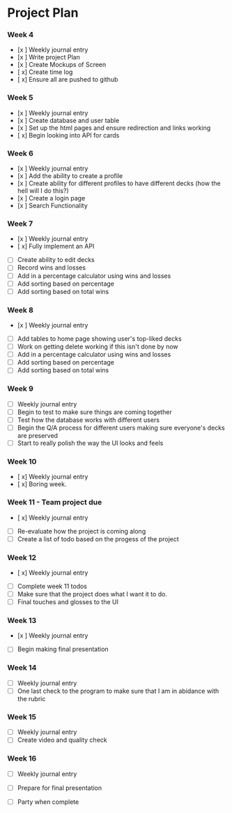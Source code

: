 # Project Plan

### Week 4

- [x ] Weekly journal entry
- [x ] Write project Plan
- [x ] Create Mockups of Screen
- [ x] Create time log
- [ x] Ensure all are pushed to github


### Week 5

- [x ] Weekly journal entry
- [x ] Create database and user table
- [x ] Set up the html pages and ensure redirection and links working
- [ x] Begin looking into API for cards

### Week 6
- [x ] Weekly journal entry
- [x ] Add the ability to create a profile
- [x ] Create ability for different profiles to have different decks (how the hell will I do this?)
- [x ] Create a login page
- [x  ] Search Functionality

### Week 7
- [x ] Weekly journal entry
- [ x] Fully implement an API
- [ ] Create ability to edit decks
- [ ] Record wins and losses
- [ ] Add in a percentage calculator using wins and losses
- [ ] Add sorting based on percentage
- [ ] Add sorting based on total wins

### Week 8
- [x ] Weekly journal entry
- [ ] Add tables to home page showing user's top-liked decks
- [ ] Work on getting delete working if this isn't done by now
- [ ] Add in a percentage calculator using wins and losses
- [ ] Add sorting based on percentage
- [ ] Add sorting based on total wins

### Week 9
- [ ] Weekly journal entry
- [ ] Begin to test to make sure things are coming together
- [ ] Test how the database works with different users
- [ ] Begin the Q/A process for different users making sure everyone's decks are preserved
- [ ] Start to really polish the way the UI looks and feels

### Week 10 
- [ x] Weekly journal entry
- [ x] Boring week. 

### Week 11 - Team project due
- [ x] Weekly journal entry
- [ ] Re-evaluate how the project is coming along
- [ ] Create a list of todo based on the progess of the project

### Week 12
- [ x] Weekly journal entry
- [ ] Complete week 11 todos
- [ ] Make sure that the project does what I want it to do.
- [ ] Final touches and glosses to the UI

### Week 13
- [x ] Weekly journal entry
- [ ] Begin making final presentation

### Week 14
- [ ] Weekly journal entry
- [ ] One last check to the program to make sure that I am in abidance with the rubric

### Week 15
- [ ] Weekly journal entry
- [ ] Create video and quality check

### Week 16
- [ ] Weekly journal entry
- [ ] Prepare for final presentation
- [ ] Party when complete

